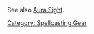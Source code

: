 See also [Aura Sight](Aura_Sight "wikilink").

[Category: Spellcasting Gear](Category:_Spellcasting_Gear "wikilink")
